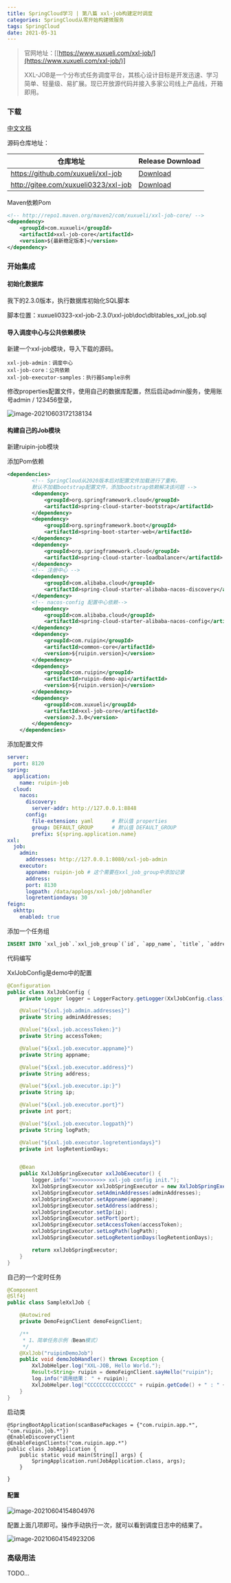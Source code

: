 ```yaml
---
title: SpringCloud学习 | 第八篇 xxl-job构建定时调度
categories: SpringCloud从零开始构建微服务
tags: SpringCloud
date: 2021-05-31
---
```


> 官网地址：[[https://www.xuxueli.com/xxl-job/](https://www.xuxueli.com/xxl-job/)]
>
> XXL-JOB是一个分布式任务调度平台，其核心设计目标是开发迅速、学习简单、轻量级、易扩展。现已开放源代码并接入多家公司线上产品线，开箱即用。

### 下载

[中文文档]([https://www.xuxueli.com/xxl-job/](https://www.xuxueli.com/xxl-job/))

源码仓库地址：

| 仓库地址                             | Release Download                                          |
| ------------------------------------ | --------------------------------------------------------- |
| https://github.com/xuxueli/xxl-job   | [Download](https://github.com/xuxueli/xxl-job/releases)   |
| http://gitee.com/xuxueli0323/xxl-job | [Download](http://gitee.com/xuxueli0323/xxl-job/releases) |

Maven依赖Pom

```xml
<!-- http://repo1.maven.org/maven2/com/xuxueli/xxl-job-core/ -->
<dependency>
    <groupId>com.xuxueli</groupId>
    <artifactId>xxl-job-core</artifactId>
    <version>${最新稳定版本}</version>
</dependency>
```

### 开始集成

#### 初始化数据库

我下的2.3.0版本，执行数据库初始化SQL脚本

脚本位置：xuxueli0323-xxl-job-2.3.0\xxl-job\doc\db\tables_xxl_job.sql 

#### 导入调度中心与公共依赖模块

新建一个xxl-job模块，导入下载的源码。

```
xxl-job-admin：调度中心
xxl-job-core：公共依赖
xxl-job-executor-samples：执行器Sample示例
```

修改properties配置文件，使用自己的数据库配置，然后启动admin服务，使用账号admin / 123456登录，

![image-20210603172138134](https://gitee.com/ruocy/image_repo/raw/master/images/image-20210603172138134.png)

#### 构建自己的Job模块

新建ruipin-job模块

添加Pom依赖

```xml
<dependencies>
        <!-- SpringCloud从2020版本后对配置文件加载进行了重构，
        默认不加载bootstrap配置文件，添加bootstrap依赖解决该问题 -->
        <dependency>
            <groupId>org.springframework.cloud</groupId>
            <artifactId>spring-cloud-starter-bootstrap</artifactId>
        </dependency>
        <dependency>
            <groupId>org.springframework.boot</groupId>
            <artifactId>spring-boot-starter-web</artifactId>
        </dependency>
        <dependency>
            <groupId>org.springframework.cloud</groupId>
            <artifactId>spring-cloud-starter-loadbalancer</artifactId>
        </dependency>
        <!-- 注册中心 -->
        <dependency>
            <groupId>com.alibaba.cloud</groupId>
            <artifactId>spring-cloud-starter-alibaba-nacos-discovery</artifactId>
        </dependency>
        <!-- nacos-config 配置中心依赖-->
        <dependency>
            <groupId>com.alibaba.cloud</groupId>
            <artifactId>spring-cloud-starter-alibaba-nacos-config</artifactId>
        </dependency>
        <dependency>
            <groupId>com.ruipin</groupId>
            <artifactId>common-core</artifactId>
            <version>${ruipin.version}</version>
        </dependency>
        <dependency>
            <groupId>com.ruipin</groupId>
            <artifactId>ruipin-demo-api</artifactId>
            <version>${ruipin.version}</version>
        </dependency>
        <dependency>
            <groupId>com.xuxueli</groupId>
            <artifactId>xxl-job-core</artifactId>
            <version>2.3.0</version>
        </dependency>
    </dependencies>
```

添加配置文件

```yaml
server:
  port: 8120
spring:
  application:
    name: ruipin-job
  cloud:
    nacos:
      discovery:
        server-addr: http://127.0.0.1:8848
      config:
        file-extension: yaml      # 默认值 properties
        group: DEFAULT_GROUP      # 默认值 DEFAULT_GROUP
        prefix: ${spring.application.name}
xxl:
  job:
    admin:
      addresses: http://127.0.0.1:8080/xxl-job-admin
    executor:
      appname: ruipin-job # 这个需要在xxl_job_group中添加记录
      address:
      port: 8130
      logpath: /data/applogs/xxl-job/jobhandler
      logretentiondays: 30
feign:
  okhttp:
    enabled: true

```

添加一个任务组 

```sql
INSERT INTO `xxl_job`.`xxl_job_group`(`id`, `app_name`, `title`, `address_type`, `address_list`, `update_time`) VALUES (2, 'ruipin-job', '睿聘执行器', 0, NULL, '2021-06-04 10:51:14');

```

代码编写

XxlJobConfig是demo中的配置

```java
@Configuration
public class XxlJobConfig {
    private Logger logger = LoggerFactory.getLogger(XxlJobConfig.class);

    @Value("${xxl.job.admin.addresses}")
    private String adminAddresses;

    @Value("${xxl.job.accessToken:}")
    private String accessToken;

    @Value("${xxl.job.executor.appname}")
    private String appname;

    @Value("${xxl.job.executor.address}")
    private String address;

    @Value("${xxl.job.executor.ip:}")
    private String ip;

    @Value("${xxl.job.executor.port}")
    private int port;

    @Value("${xxl.job.executor.logpath}")
    private String logPath;

    @Value("${xxl.job.executor.logretentiondays}")
    private int logRetentionDays;


    @Bean
    public XxlJobSpringExecutor xxlJobExecutor() {
        logger.info(">>>>>>>>>>> xxl-job config init.");
        XxlJobSpringExecutor xxlJobSpringExecutor = new XxlJobSpringExecutor();
        xxlJobSpringExecutor.setAdminAddresses(adminAddresses);
        xxlJobSpringExecutor.setAppname(appname);
        xxlJobSpringExecutor.setAddress(address);
        xxlJobSpringExecutor.setIp(ip);
        xxlJobSpringExecutor.setPort(port);
        xxlJobSpringExecutor.setAccessToken(accessToken);
        xxlJobSpringExecutor.setLogPath(logPath);
        xxlJobSpringExecutor.setLogRetentionDays(logRetentionDays);

        return xxlJobSpringExecutor;
    }
}
```

自己的一个定时任务

```java
@Component
@Slf4j
public class SampleXxlJob {

    @Autowired
    private DemoFeignClient demoFeignClient;

    /**
     * 1、简单任务示例（Bean模式）
     */
    @XxlJob("ruipinDemoJob")
    public void demoJobHandler() throws Exception {
        XxlJobHelper.log("XXL-JOB, Hello World.");
        Result<String> ruipin = demoFeignClient.sayHello("ruipin");
        log.info("调用结果： " + ruipin);
        XxlJobHelper.log("CCCCCCCCCCCCCCC" + ruipin.getCode() + " : " + ruipin.getMsg());
    }
}
```

启动类

```
@SpringBootApplication(scanBasePackages = {"com.ruipin.app.*", "com.ruipin.job.*"})
@EnableDiscoveryClient
@EnableFeignClients("com.ruipin.app.*")
public class JobApplication {
    public static void main(String[] args) {
        SpringApplication.run(JobApplication.class, args);
    }

}
```

#### 配置

![image-20210604154804976](https://gitee.com/ruocy/image_repo/raw/master/images/image-20210604154804976.png)

配置上面几项即可。操作手动执行一次，就可以看到调度日志中的结果了。

![image-20210604154923206](https://gitee.com/ruocy/image_repo/raw/master/images/image-20210604154923206.png)

### 高级用法

TODO...

